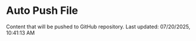 # Auto Push File

Content that will be pushed to GitHub repository.
Last updated: 07/20/2025, 10:41:13 AM